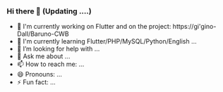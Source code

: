 ### Hi there 👋 (Updating ....)


- 🔭 I'm currently working on Flutter and on the project: https://gi'gino-DalI/Baruno-CWB
- 🌱 I'm currently learning Flutter/PHP/MySQL/Python/English ...
- 🤔 I’m looking for help with ...
- 💬 Ask me about ...
- 📫 How to reach me: ...
- 😄 Pronouns: ...
- ⚡ Fun fact: ...
